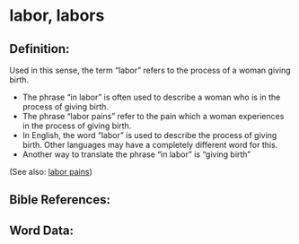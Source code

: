 # labor, labors

## Definition:

Used in this sense, the term “labor” refers to the process of a woman giving birth.

* The phrase “in labor” is often used to describe a woman who is in the process of giving birth.
* The phrase “labor pains” refer to the pain which a woman experiences in the process of giving birth.
* In English, the word “labor” is used to describe the process of giving birth. Other languages may have a completely different word for this.
* Another way to translate the phrase “in labor” is “giving birth” 

(See also: [labor pains](../other/laborpains.md))

## Bible References:



## Word Data:

